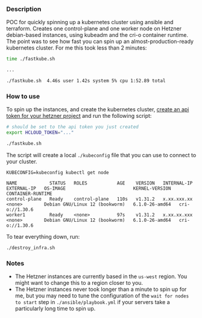 ### Description
POC for quickly spinning up a kubernetes cluster using ansible and terraform.
Creates one control-plane and one worker node on Hetzner debian-based instances, 
using kubeadm and the cri-o container runtime. The point was to see how fast you 
can spin up an almost-production-ready kubernetes cluster. For me this took less
than 2 minutes:

```bash
time ./fastkube.sh

...

./fastkube.sh  4.46s user 1.42s system 5% cpu 1:52.89 total
```

### How to use

To spin up the instances, and create the kubernetes cluster, [create an api token for your hetzner project](https://docs.hetzner.com/cloud/api/getting-started/generating-api-token/) and run the following script:

```bash
# should be set to the api token you just created
export HCLOUD_TOKEN="..."

./fastkube.sh
```

The script will create a local `./kubeconfig` file that you can use to connect to your cluster.

```
KUBECONFIG=kubeconfig kubectl get node
```

```
NAME            STATUS   ROLES           AGE    VERSION   INTERNAL-IP   EXTERNAL-IP   OS-IMAGE                         KERNEL-VERSION   CONTAINER-RUNTIME
control-plane   Ready    control-plane   110s   v1.31.2   x.xx.xxx.xx   <none>        Debian GNU/Linux 12 (bookworm)   6.1.0-26-amd64   cri-o://1.30.6
worker1         Ready    <none>          97s    v1.31.2   x.xx.xx.xxx   <none>        Debian GNU/Linux 12 (bookworm)   6.1.0-26-amd64   cri-o://1.30.6
```

To tear everything down, run:

```bash
./destroy_infra.sh
```

### Notes

- The Hetzner instances are currently based in the `us-west` region. You might want to change this to a region closer to you.
- The Hetzner instances never took longer than a minute to spin up for me, but you may need to tune the configuration of the `wait for nodes to start` step in `./ansible/playbook.yml` if your servers take a particularly long time to spin up.
